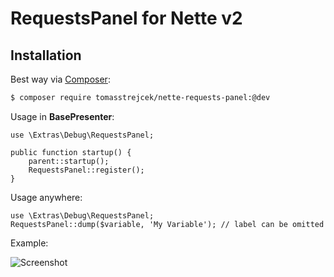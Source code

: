 # RequestsPanel for Nette v2

Installation
------------
 Best way via [Composer](http://getcomposer.org/):

```sh
$ composer require tomasstrejcek/nette-requests-panel:@dev
```

Usage in <strong>BasePresenter</strong>:


	use \Extras\Debug\RequestsPanel;

	public function startup() {
		parent::startup();
		RequestsPanel::register();
	}

Usage anywhere:

	use \Extras\Debug\RequestsPanel;
	RequestsPanel::dump($variable, 'My Variable'); // label can be omitted

Example:

<img src="http://imageshack.us/a/img525/7865/screenshot20120923at600.png" alt="Screenshot" />